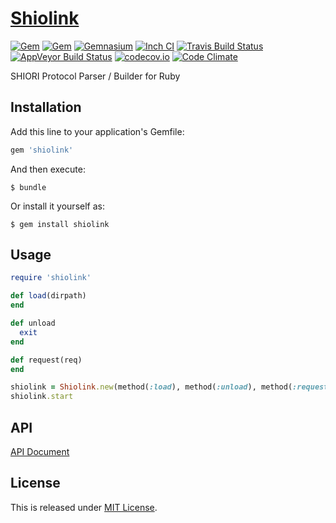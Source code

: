 # [Shiolink](https://github.com/Narazaka/shiolink-ruby)

[![Gem](https://img.shields.io/gem/v/shiolink.svg)](https://rubygems.org/gems/shiolink)
[![Gem](https://img.shields.io/gem/dtv/shiolink.svg)](https://rubygems.org/gems/shiolink)
[![Gemnasium](https://gemnasium.com/Narazaka/shiolink-ruby.svg)](https://gemnasium.com/Narazaka/shiolink-ruby)
[![Inch CI](http://inch-ci.org/github/Narazaka/shiolink-ruby.svg)](http://inch-ci.org/github/Narazaka/shiolink-ruby)
[![Travis Build Status](https://travis-ci.org/Narazaka/shiolink-ruby.svg)](https://travis-ci.org/Narazaka/shiolink-ruby)
[![AppVeyor Build Status](https://ci.appveyor.com/api/projects/status/github/Narazaka/shiolink-ruby?svg=true)](https://ci.appveyor.com/project/Narazaka/shiolink-ruby)
[![codecov.io](https://codecov.io/github/Narazaka/shiolink-ruby/coverage.svg?branch=master)](https://codecov.io/github/Narazaka/shiolink-ruby?branch=master)
[![Code Climate](https://codeclimate.com/github/Narazaka/shiolink-ruby/badges/gpa.svg)](https://codeclimate.com/github/Narazaka/shiolink-ruby)

SHIORI Protocol Parser / Builder for Ruby

## Installation

Add this line to your application's Gemfile:

```ruby
gem 'shiolink'
```

And then execute:

    $ bundle

Or install it yourself as:

    $ gem install shiolink

## Usage

```ruby
require 'shiolink'

def load(dirpath)
end

def unload
  exit
end

def request(req)
end

shiolink = Shiolink.new(method(:load), method(:unload), method(:request))
shiolink.start
```

## API

[API Document](https://narazaka.github.io/shiolink-ruby/index.html)

## License

This is released under [MIT License](http://narazaka.net/license/MIT?2016).
